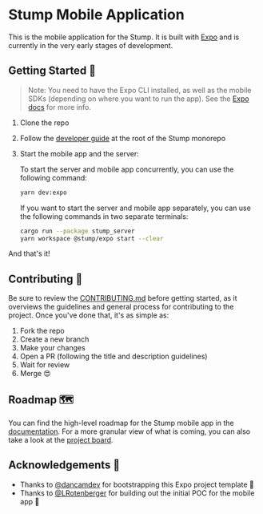 # Stump Mobile Application

This is the mobile application for the Stump. It is built with [Expo](https://expo.io/) and is currently in the very early stages of development.

## Getting Started 🚀

> Note: You need to have the Expo CLI installed, as well as the mobile SDKs (depending on where you want to run the app). See the [Expo docs](https://docs.expo.io/get-started/installation/) for more info.

1. Clone the repo
2. Follow the [developer guide](https://github.com/aaronleopold/stump#developer-guide-) at the root of the Stump monorepo
3. Start the mobile app and the server:

   To start the server and mobile app concurrently, you can use the following command:

   ```bash
   yarn dev:expo
   ```

   If you want to start the server and mobile app separately, you can use the following commands in two separate terminals:

   ```bash
   cargo run --package stump_server
   yarn workspace @stump/expo start --clear
   ```

And that's it!

## Contributing 🤝

Be sure to review the [CONTRIBUTING.md](https://github.com/aaronleopold/stump/tree/develop/.github/CONTRIBUTING.md) before getting started, as it overviews the guidelines and general process for contributing to the project. Once you've done that, it's as simple as:

1. Fork the repo
2. Create a new branch
3. Make your changes
4. Open a PR (following the title and description guidelines)
5. Wait for review
6. Merge 😍

## Roadmap 🗺️

You can find the high-level roadmap for the Stump mobile app in the [documentation](https://www.stumpapp.dev/guides/mobile/app#planned-features). For a more granular view of what is coming, you can also take a look at the [project board](https://github.com/orgs/stumpapp/projects/8).

## Acknowledgements 🙏

- Thanks to [@dancamdev](https://github.com/dancamdev) for bootstrapping this Expo project template 🙌
- Thanks to [@LRotenberger](https://github.com/LRotenberger) for building out the initial POC for the mobile app 🚀
